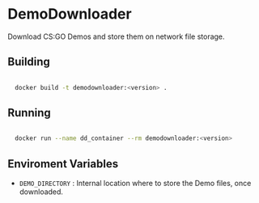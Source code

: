 # DemoDownloader

Download CS:GO Demos and store them on network file storage.

## Building

```bash

  docker build -t demodownloader:<version> .

```

## Running

```bash

  docker run --name dd_container --rm demodownloader:<version>

```

## Enviroment Variables

- `DEMO_DIRECTORY` : Internal location where to store the Demo files, once downloaded.
